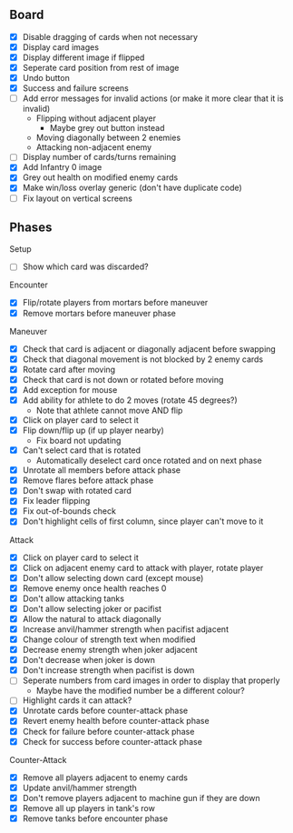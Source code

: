 ## Board

- [x] Disable dragging of cards when not necessary
- [x] Display card images
- [x] Display different image if flipped
- [x] Seperate card position from rest of image
- [x] Undo button
- [x] Success and failure screens
- [ ] Add error messages for invalid actions (or make it more clear that it is invalid)
    - Flipping without adjacent player
        - Maybe grey out button instead
    - Moving diagonally between 2 enemies
    - Attacking non-adjacent enemy
- [ ] Display number of cards/turns remaining
- [x] Add Infantry 0 image
- [x] Grey out health on modified enemy cards
- [x] Make win/loss overlay generic (don't have duplicate code)
- [ ] Fix layout on vertical screens

## Phases

Setup
- [ ] Show which card was discarded?

Encounter
- [x] Flip/rotate players from mortars before maneuver
- [x] Remove mortars before maneuver phase

Maneuver
- [x] Check that card is adjacent or diagonally adjacent before swapping
- [x] Check that diagonal movement is not blocked by 2 enemy cards
- [x] Rotate card after moving
- [x] Check that card is not down or rotated before moving
- [x] Add exception for mouse
- [x] Add ability for athlete to do 2 moves (rotate 45 degrees?)
    - Note that athlete cannot move AND flip
- [x] Click on player card to select it
- [x] Flip down/flip up (if up player nearby)
    - Fix board not updating
- [x] Can't select card that is rotated
    - Automatically deselect card once rotated and on next phase
- [x] Unrotate all members before attack phase
- [x] Remove flares before attack phase
- [x] Don't swap with rotated card
- [x] Fix leader flipping
- [x] Fix out-of-bounds check
- [x] Don't highlight cells of first column, since player can't move to it

Attack
- [x] Click on player card to select it
- [x] Click on adjacent enemy card to attack with player, rotate player
- [x] Don't allow selecting down card (except mouse)
- [x] Remove enemy once health reaches 0
- [x] Don't allow attacking tanks
- [x] Don't allow selecting joker or pacifist
- [x] Allow the natural to attack diagonally
- [x] Increase anvil/hammer strength when pacifist adjacent
- [x] Change colour of strength text when modified
- [x] Decrease enemy strength when joker adjacent
- [x] Don't decrease when joker is down
- [x] Don't increase strength when pacifist is down
- [ ] Seperate numbers from card images in order to display that properly
    - Maybe have the modified number be a different colour?
- [ ] Highlight cards it can attack?
- [x] Unrotate cards before counter-attack phase
- [x] Revert enemy health before counter-attack phase
- [x] Check for failure before counter-attack phase
- [x] Check for success before counter-attack phase

Counter-Attack
- [x] Remove all players adjacent to enemy cards
- [x] Update anvil/hammer strength
- [x] Don't remove players adjacent to machine gun if they are down
- [x] Remove all up players in tank's row
- [x] Remove tanks before encounter phase